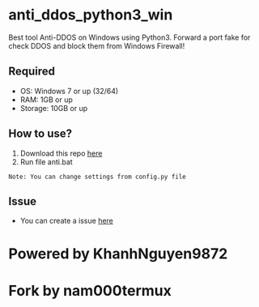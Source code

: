 # anti_ddos_python3_win
Best tool Anti-DDOS on Windows using Python3. Forward a port fake for check DDOS and block them from Windows Firewall!

## Required
- OS: Windows 7 or up (32/64)
- RAM: 1GB or up
- Storage: 10GB or up

## How to use?
1. Download this repo [here](https://github.com/nam000termux/anti_ddos_python3_win/archive/refs/heads/main.zip)
2. Run file anti.bat

`Note: You can change settings from config.py file`

## Issue
- You can create a issue [here](https://github.com/KhanhNguyen9872/anti_ddos_python3_win/issues)

# Powered by KhanhNguyen9872
# Fork by nam000termux
